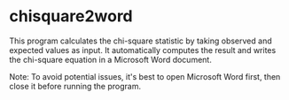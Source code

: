 # chisquare2word
This program calculates the chi-square statistic by taking observed and expected values as input. It automatically computes the result and writes the chi-square equation in a Microsoft Word document.

Note: To avoid potential issues, it's best to open Microsoft Word first, then close it before running the program.
